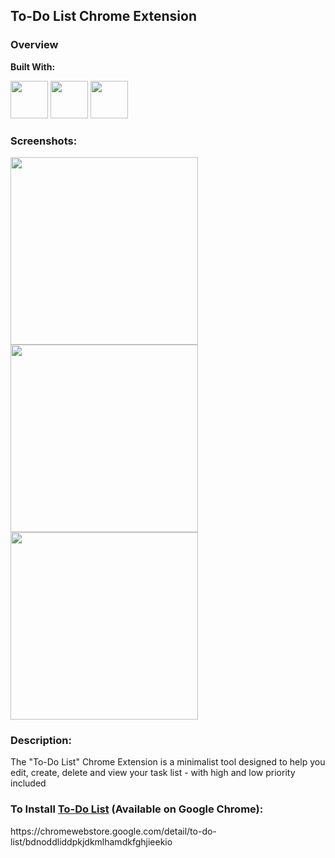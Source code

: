 ## To-Do List Chrome Extension

### Overview

**Built With:**
<p align="left"> 
  <img height="60" src="https://cdn.svgporn.com/logos/html-5.svg" width="60">
  <img height="60" src="https://cdn.svgporn.com/logos/css-3.svg" width="60">
  <img height="60" src="https://cdn.svgporn.com/logos/javascript.svg" width="60">
</p>

### Screenshots:
<img src="https://github.com/quezera97/task_list_chrome_ext/assets/66286710/e025cfc6-ddb8-4d8a-9d7d-10bb49c78773" width="300" height="300">
<img src="https://github.com/quezera97/task_list_chrome_ext/assets/66286710/f3bac8d7-92e5-43af-877a-f18f45483c42" width="300" height="300">
<img src="https://github.com/quezera97/task_list_chrome_ext/assets/66286710/135f6e1e-f3fb-4396-8664-de3b4da52270" width="300" height="300">

### Description:

The "To-Do List" Chrome Extension is a minimalist tool designed to help you edit, create, delete and view your task list - with high and low priority included

### To Install <a href="https://chromewebstore.google.com/detail/to-do-list/bdnoddliddpkjdkmlhamdkfghjieekio" target="_blank">To-Do List</a> (Available on Google Chrome):
<p>https://chromewebstore.google.com/detail/to-do-list/bdnoddliddpkjdkmlhamdkfghjieekio</p>

